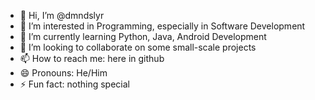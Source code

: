 - 👋 Hi, I’m @dmndslyr
- 👀 I’m interested in Programming, especially in Software Development
- 🌱 I’m currently learning Python, Java, Android Development
- 💞️ I’m looking to collaborate on some small-scale projects
- 📫 How to reach me: here in github
- 😄 Pronouns: He/Him
- ⚡ Fun fact: nothing special

<!---
dmndslyr/dmndslyr is a ✨ special ✨ repository because its `README.md` (this file) appears on your GitHub profile.
You can click the Preview link to take a look at your changes.
--->
